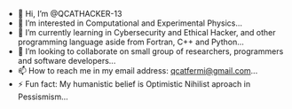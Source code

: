 - 👋 Hi, I’m @QCATHACKER-13
- 👀 I’m interested in Computational and Experimental Physics...
- 🌱 I’m currently learning in Cybersecurity and Ethical Hacker, and other programming language aside from Fortran, C++ and Python...
- 💞️ I’m looking to collaborate on small group of researchers, programmers and software developers...
- 📫 How to reach me in my email address: qcatfermi@gmail.com...
- ⚡ Fun fact: My humanistic belief is Optimistic Nihilist aproach in Pessismism...

<!---
QCATHACKER-13/QCATHACKER-13 is a ✨ special ✨ repository because its `README.md` (this file) appears on your GitHub profile.
You can click the Preview link to take a look at your changes.
--->
